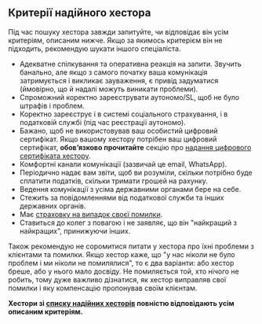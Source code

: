 ## Критерії надійного хестора

Під час пошуку хестора завжди запитуйте, чи відповідає він усім критеріям, описаним нижче. Якщо за якимось критерієм він
не підходить, рекомендую шукати іншого спеціаліста.

- Адекватне спілкування та оперативна реакція на запити. Звучить банально, але якщо з самого початку ваша комунікація
  затримується і викликає зауваження, є привід задуматися (ймовірно, що й надалі можуть виникати проблеми).
- Спроможний коректно зареєструвати аутономо/SL, щоб не було штрафів і проблем.
- Коректно зареєструє і в системі соціального страхування, і в податковій службі (під час реєстрації аутономо).
- Бажано, щоб не використовував ваш особистий цифровий сертифікат. Якщо вашому хестору потрібен ваш цифровий сертифікат,
  **обов’язково прочитайте** секцію про [надання цифрового сертифіката хестору](#надання-цифрового-сертифіката-хестору).
- Комфортні канали комунікації (зазвичай це email, WhatsApp).
- Періодично надає вам звіти, щоб ви розуміли, скільки потрібно буде сплатити податків, скільки тримати
  грошей на рахунку.
- Ведення комунікації з усіма державними органами бере на себе.
- Стежить за повідомленнями від податкової служби та інших державних органів.
- Має [страховку на випадок своєї помилки](#відповідальність-хестора).
- Ставиться до колег з повагою і не заявляє, що він "найкращий з найкращих", принижуючи інших.

Також рекомендую не соромитися питати у хестора про їхні проблеми з клієнтами та помилки. Якщо хестор каже, що "у нас
ніколи не було проблем і ми ніколи не помилялися", то є два варіанти: або хестор бреше, або у нього мало досвіду. Не
помиляється той, хто нічого не робить, тому дуже важливо дізнатися, як хестор виправляв свої помилки і яку компенсацію
пропонував своїм клієнтам.

**Хестори зі [списку надійних хесторів](#надійні-хестори) повністю відповідають усім описаним критеріям.**
